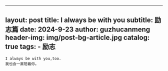 
---
layout:     post
title:      I always be with you
subtitle:   励志篇
date:       2024-9-23
author:     guzhucanmeng
header-img: img/post-bg-article.jpg
catalog: true
tags:
    - 励志
--- 








  

    I always be with you,too.
    我也会一直陪着你。
